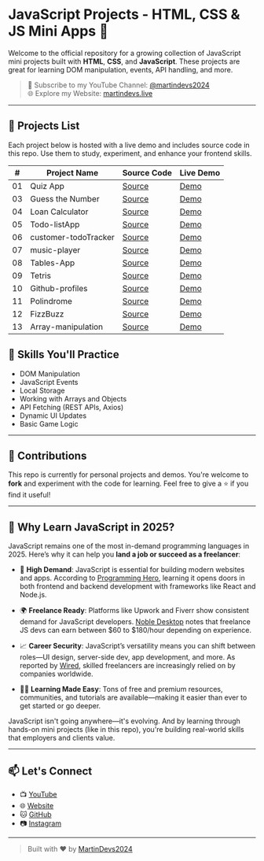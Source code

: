# JavaScript Projects - HTML, CSS & JS Mini Apps 🚀

Welcome to the official repository for a growing collection of JavaScript mini projects built with **HTML**, **CSS**, and **JavaScript**. These projects are great for learning DOM manipulation, events, API handling, and more.

> 🔔 Subscribe to my YouTube Channel: [@martindevs2024](https://www.youtube.com/@Martindevs2024?sub_confirmation=1)  
> 🌐 Explore my Website: [martindevs.live](https://www.martindevs.live)

---

## 📁 Projects List

Each project below is hosted with a live demo and includes source code in this repo. Use them to study, experiment, and enhance your frontend skills.

| #  | Project Name           | Source Code                                                                                       | Live Demo                                                                 |
|----|------------------------|---------------------------------------------------------------------------------------------------|---------------------------------------------------------------------------|
| 01 | Quiz App               | [Source](https://github.com/MartinDevs2024/Javascriptprojects2025/tree/master/01-Quiz-App)           | [Demo](https://martindevs2024.github.io/JavascriptProjects2025/01-Quiz-App/Index.html) | 02 | Todo ListApp           | [Source](https://github.com/martindevs2024/Javascriptprojects2025/tree/main/02-Todo-ListApp)       | [Demo](https://martindevs2024.github.io/JavascriptProjects2025/02-Todo-ListApp/Index.html) |  
| 03 | Guess the Number       | [Source](https://github.com/martindevs2024/JavascriptProjects2025/main/03-Guess-number)       | [Demo](https://martindevs2024.github.io/JavascriptProjects2025/03-Guess-number/Index.html) |
| 04 | Loan Calculator            | [Source](https://github.com/MartinDevs2024/JavascriptProjects2025/tree/master/04-loan-calculator)         | [Demo](https://martindevs2024.github.io/JavascriptProjects2025/04-loan-calculator/Index.html) |
| 05 | Todo-listApp  | [Source](https://github.com/martindevs2024/Javascriptprojects2025/tree/main/05-todo-listApp)             | [Demo](https://martindevs2024.github.io/JavascriptProjects2025/05-todo-listApp/Index.html) |
| 06 | customer-todoTracker  | [Source](https://github.com/martindevs2024/Javascriptprojects2025/tree/main/06-customer-todoTracker)             | [Demo](https://martindevs2024.github.io/JavascriptProjects2025/06-customer-todoTracker/Index.html) |
| 07 | music-player  | [Source](https://github.com/martindevs2024/Javascriptprojects2025/tree/main/07-music-player)             | [Demo](https://martindevs2024.github.io/JavascriptProjects2025/07-music-player/Index.html) |
| 08 | Tables-App  | [Source](https://github.com/martindevs2024/Javascriptprojects2025/tree/main/08-Tables-App)             | [Demo](https://martindevs2024.github.io/JavascriptProjects2025/08-Tables-App/Index.html) |
| 09 | Tetris  | [Source](https://github.com/martindevs2024/Javascriptprojects2025/tree/main/09-tetris)             | [Demo](https://martindevs2024.github.io/JavascriptProjects2025/09-tetris/Index.html) |
| 10 | Github-profiles  | [Source](https://github.com/martindevs2024/Javascriptprojects2025/tree/main/10-Github-profiles)             | [Demo](https://martindevs2024.github.io/JavascriptProjects2025/08-Github-profiles/Index.html) |
| 11 | Polindrome  | [Source](https://github.com/martindevs2024/Javascriptprojects2025/tree/main/11-Polindrome)             | [Demo](https://martindevs2024.github.io/JavascriptProjects2025/11-Polindrome/Index.html) |
| 12 | FizzBuzz  | [Source](https://github.com/martindevs2024/Javascriptprojects2025/tree/main/12-FizzBuzz)             | [Demo](https://martindevs2024.github.io/JavascriptProjects2025/12-FizzBuzz/Index.html) |
| 13 | Array-manipulation  | [Source](https://github.com/martindevs2024/Javascriptprojects2025/tree/main/13-Array-manipulation)             | [Demo](https://martindevs2024.github.io/JavascriptProjects2025/13-Array-manipulation/Index.html) |




## 🧠 Skills You'll Practice

- DOM Manipulation
- JavaScript Events
- Local Storage
- Working with Arrays and Objects
- API Fetching (REST APIs, Axios)
- Dynamic UI Updates
- Basic Game Logic

---

## 📌 Contributions

This repo is currently for personal projects and demos. You're welcome to **fork** and experiment with the code for learning. Feel free to give a ⭐ if you find it useful!

---
## 🌟 Why Learn JavaScript in 2025?

JavaScript remains one of the most in-demand programming languages in 2025. Here’s why it can help you **land a job or succeed as a freelancer**:

- 💼 **High Demand**: JavaScript is essential for building modern websites and apps. According to [Programming Hero](https://learn.programming-hero.com/why-learning-javascript-is-still-the-smartest-decision-in-2025-ultimate-guide/?utm_source=chatgpt.com), learning it opens doors in both frontend and backend development with frameworks like React and Node.js.

- 🌍 **Freelance Ready**: Platforms like Upwork and Fiverr show consistent demand for JavaScript developers. [Noble Desktop](https://www.nobledesktop.com/careers/javascript-developer/become-a-freelance-javascript-developer?utm_source=chatgpt.com) notes that freelance JS devs can earn between $60 to $180/hour depending on experience.

- 📈 **Career Security**: JavaScript’s versatility means you can shift between roles—UI design, server-side dev, app development, and more. As reported by [Wired](https://www.wired.com/story/high-value-freelancers-are-keeping-the-wheels-of-tech-turning?utm_source=chatgpt.com), skilled freelancers are increasingly relied on by companies worldwide.

- 🧑‍💻 **Learning Made Easy**: Tons of free and premium resources, communities, and tutorials are available—making it easier than ever to get started or go deeper.

JavaScript isn't going anywhere—it's evolving. And by learning through hands-on mini projects (like in this repo), you're building real-world skills that employers and clients value.

---



## 📫 Let's Connect

- 📺 [YouTube](https://www.youtube.com/@Martindevs2024?sub_confirmation=1)
- 🌐 [Website](https://www.martindevs.live)
- 🐱 [GitHub](https://github.com/martindevs2024)
- 📷 [Instagram](https://www.instagram.com/martindevs2024)

---

> Built with ❤️ by [MartinDevs2024](https://github.com/martindevs2024)
